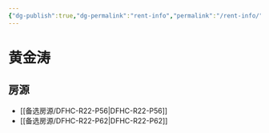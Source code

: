 ```yaml
---
{"dg-publish":true,"dg-permalink":"rent-info","permalink":"/rent-info/"}
---
```



# 黄金涛

## 房源

- [[备选房源/DFHC-R22-P56\|DFHC-R22-P56]]
- [[备选房源/DFHC-R22-P62\|DFHC-R22-P62]]

